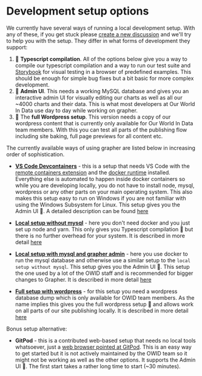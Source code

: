 # Development setup options

We currently have several ways of running a local development setup. With any of these, if you get stuck please [create a new discussion](https://github.com/owid/owid-grapher/discussions) and we'll try to help you with the setup. They differ in what forms of development they support:

1. 🔨 **Typescript compilation**. All of the options below give you a way to compile our typescript compilation and a way to run our test suite and [Storybook](https://storybook.js.org/) for visual testing in a browser of predefined examples. This should be enough for simple bug fixes but a bit basic for more complex development.
2. 🚜 **Admin UI**. This needs a working MySQL database and gives you an interactive admin UI for visually editing our charts as well as all our ~4000 charts and their data. This is what most developers at Our World In Data use day to day while working on grapher.
3. 🌟 The **full Wordpress setup**. This version needs a copy of our wordpress content that is currently only available for Our World In Data team members. With this you can test all parts of the publishing flow including site baking, full page previews for all content etc.

The currently available ways of using grapher are listed below in increasing order of sophistication.

-   **[VS Code Devcontainers](docs/devcontainer-setup.md)** - this is a setup that needs VS Code with the [remote containers extension](https://code.visualstudio.com/docs/remote/containers) and the [docker runtime](https://www.docker.com/) installed. Everything else is automated to happen inside docker containers so while you are developing locally, you do not have to install node, mysql, wordpress or any other parts on your main operating system. This also makes this setup easy to run on Windows if you are not familiar with using the Windows Subsystem for Linux. This setup gives you the Admin UI 🚜. A detailed description can be found [here](docs/devcontainer-setup.md)

-   **[Local setup without mysql](docs/local-typescript-setup.md)** - here you don't need docker and you just set up node and yarn. This only gives you Typescript compilation 🔨 but there is no further overhead for your system. It is described in more detail [here](docs/local-typescript-setup.md)

-   **[Local setup with mysql and grapher admin](docs/docker-compose-mysql.md)** - here you use docker to run the mysql database and otherwise use a similar setup to the `local setup without mysql`. This setup gives you the Admin UI 🚜. This setup the one used by a lot of the OWID staff and is recommended for bigger changes to Grapher. It is described in more detail [here](docs/docker-compose-mysql.md)

-   **[Full setup with wordpress](docs/full-wordpress-setup.md)** - for this setup you need a wordpress database dump which is only available for OWID team members. As the name implies this gives you the full wordpress setup 🌟 and allows work on all parts of our site publishing locally. It is described in more detail [here](docs/full-wordpress-setup.md)

Bonus setup alternative:

-   **GitPod** - this is a contributed web-based setup that needs no local tools whatsoever, just a [web browser pointed at GitPod](https://gitpod.io/#https://github.com/owid/owid-grapher). This is an easy way to get started but it is not actively maintained by the OWID team so it might not be working as well as the other options. It supports the Admin UI 🚜. The first start takes a rather long time to start (~30 minutes).
